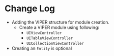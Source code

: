 # Change Log

- Adding the VIPER structure for module creation.
  - Create a VIPER module using following:
    - `UIViewController`
    - `UITableViewController`
    - `UICollectionViewController`
- Creating an `Entity` is optional
